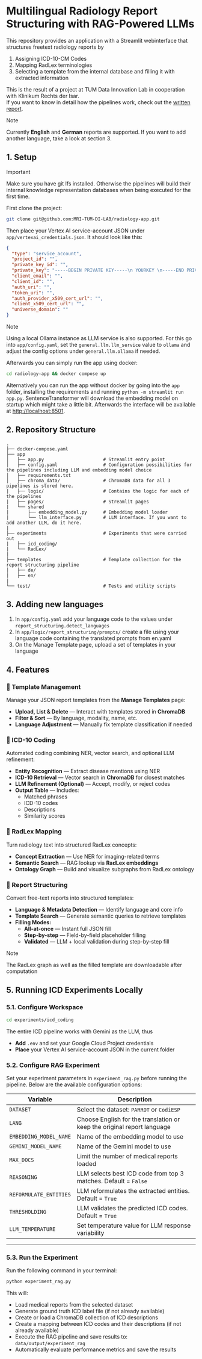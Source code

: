 # Multilingual Radiology Report Structuring with RAG-Powered LLMs

This repository provides an application with a Streamlit webinterface that structures freetext radiology reports by 
  1. Assigning ICD-10-CM Codes
  2. Mapping RadLex terminologies
  3. Selecting a template from the internal database and filling it with extracted information

This is the result of a project at TUM Data Innovation Lab in cooperation with Klinikum Rechts der Isar.  
If you want to know in detail how the pipelines work, check out the [written report](https://www.mdsi.tum.de/di-lab/vergangene-projekte/ss25-tum-klinikum-rechts-der-isar-leveraging-llms-for-information-extraction-in-radiology-reports/).

> [!NOTE]
> Currently **English** and **German** reports are supported. If you want to add another language, take a look at section 3.

## 1. Setup

> [!IMPORTANT]  
> Make sure you have git lfs installed. Otherwise the pipelines will build their internal knowledge representation databases when being executed for the first time.

First clone the project:
```bash
git clone git@github.com:MRI-TUM-DI-LAB/radiology-app.git
```

Then place your Vertex AI service-account JSON under `app/vertexai_credentials.json`. It should look like this:

```json
{
  "type": "service_account",
  "project_id": "",
  "private_key_id": "",
  "private_key": "-----BEGIN PRIVATE KEY-----\n YOURKEY \n-----END PRIVATE KEY-----\n",
  "client_email": "",
  "client_id": "",
  "auth_uri": "",
  "token_uri": "",
  "auth_provider_x509_cert_url": "",
  "client_x509_cert_url": "",
  "universe_domain": ""
}
```

> [!NOTE]  
> Using a local Ollama instance as LLM service is also supported. For this go into `app/config.yaml`, set the `general.llm.llm_service` value to `ollama` and adjust the config options under `general.llm.ollama` if needed.

Afterwards you can simply run the app using docker:
```bash
cd radiology-app && docker compose up
```
Alternatively you can run the app without docker by going into the `app` folder, installing the requirements and running `python -m streamlit run app.py`. 
SentenceTransformer will download the embedding model on startup which might take a little bit.
Afterwards the interface will be available at [http://localhost:8501](http://localhost:8501).

##  2. Repository Structure

```text
.
├── docker-compose.yaml
├── app
│   ├── app.py                      # Streamlit entry point
│   ├── config.yaml                 # Configuration possibilities for the pipelines including LLM and embedding model choice
│   ├── requirements.txt
│   ├── chroma_data/                # ChromaDB data for all 3 pipelines is stored here.
|   ├── logic/                      # Contains the logic for each of the pipelines
|   ├── pages/                      # Streamlit pages
|   └── shared
|       ├── embedding_model.py      # Embedding model loader
|       └── llm_interface.py        # LLM interface. If you want to add another LLM, do it here.
|
├── experiments                     # Experiments that were carried out
|   ├── icd_coding/                
|   └── RadLex/
|
├── templates                       # Template collection for the report structuring pipeline
│   ├── de/
|   ├── en/
|
└── test/                           # Tests and utility scripts

```

## 3. Adding new languages

  1. In `app/config.yaml` add your language code to the values under `report_structuring.detect_languages`
  2. In `app/logic/report_structuring/prompts/` create a file using your language code containing the translated prompts from en.yaml
  3. On the Manage Template page, upload a set of templates in your language

##  4. Features

### 📁 Template Management

Manage your JSON report templates from the **Manage Templates** page:

- **Upload, List & Delete** — Interact with templates stored in **ChromaDB**
- **Filter & Sort** — By language, modality, name, etc.
- **Language Adjustment** — Manually fix template classification if needed

### 🏥 ICD-10 Coding

Automated coding combining NER, vector search, and optional LLM refinement:

- **Entity Recognition** — Extract disease mentions using NER
- **ICD-10 Retrieval** — Vector search in **ChromaDB** for closest matches
- **LLM Refinement (Optional)** — Accept, modify, or reject codes
- **Output Table** — Includes:
  - Matched phrases  
  - ICD-10 codes  
  - Descriptions  
  - Similarity scores

### 🧬 RadLex Mapping

Turn radiology text into structured RadLex concepts:

- **Concept Extraction** — Use NER for imaging-related terms
- **Semantic Search** — RAG lookup via **RadLex embeddings**
- **Ontology Graph** — Build and visualize subgraphs from RadLex ontology

### 🧾 Report Structuring

Convert free-text reports into structured templates:

- **Language & Metadata Detection** — Identify language and core info
- **Template Search** — Generate semantic queries to retrieve templates
- **Filling Modes:**
  - **All-at-once** — Instant full JSON fill  
  - **Step-by-step** — Field-by-field placeholder filling  
  - **Validated** — LLM + local validation during step-by-step fill

> [!NOTE]
> The RadLex graph as well as the filled template are downloadable after computation

## 5. Running ICD Experiments Locally

### 5.1. Configure Workspace

```bash
cd experiments/icd_coding
```

The entire ICD pipeline works with Gemini as the LLM, thus 

- **Add** `.env` and set your Google Cloud Project credentials
- **Place** your Vertex AI service-account JSON in the current folder

### 5.2. Configure RAG Experiment

Set your experiment parameters in `experiment_rag.py` before running the pipeline. Below are the available configuration options:

| Variable                | Description |
|-------------------------|-------------|
| `DATASET`               | Select the dataset: `PARROT` or `CodiESP` |
| `LANG`                  | Choose English for the translation or keep the original report language |
| `EMBEDDING_MODEL_NAME`  | Name of the embedding model to use |
| `GEMINI_MODEL_NAME`     | Name of the Gemini model to use |
| `MAX_DOCS`              | Limit the number of medical reports loaded |
| `REASONING`             | LLM selects best ICD code from top 3 matches. Default = `False` |
| `REFORMULATE_ENTITIES`  | LLM reformulates the extracted entities. Default = `True` |
| `THRESHOLDING`          | LLM validates the predicted ICD codes. Default = `True` |
| `LLM_TEMPERATURE`       | Set temperature value for LLM response variability |

---

### 5.3. Run the Experiment

Run the following command in your terminal:

```bash
python experiment_rag.py
```

This will:

- Load medical reports from the selected dataset
- Generate ground truth ICD label file (if not already available)
- Create or load a ChromaDB collection of ICD descriptions 
- Create a mapping between ICD codes and their descriptions (if not already available)
- Execute the RAG pipeline and save results to: `data/output/experiment_rag`
- Automatically evaluate performance metrics and save the results


